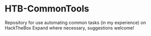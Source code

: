 # HTB-CommonTools

Repository for use automating common tasks (in my experience) on HackTheBox
Expand where necessary, suggestions welcome!
